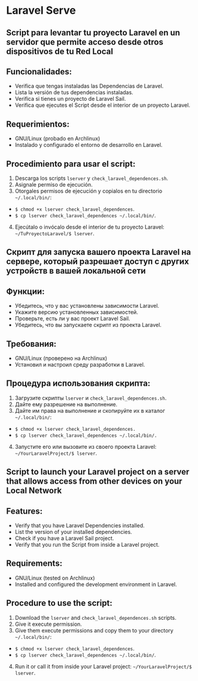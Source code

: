 # Laravel Serve
## Script para levantar tu proyecto Laravel en un servidor que permite acceso desde otros dispositivos de tu Red Local
## Funcionalidades:
- Verifica que tengas instaladas las Dependencias de Laravel.
- Lista la versión de tus dependencias instaladas.
- Verifica si tienes un proyecto de Laravel Sail.
- Verifica que ejecutes el Script desde el interior de un proyecto Laravel.

## Requerimientos:
- GNU/Linux (probado en Archlinux)
- Instalado y configurado el entorno de desarrollo en Laravel.

## Procedimiento para usar el script:
1. Descarga los scripts `lserver` y `check_laravel_dependences.sh`.
2. Asignale permiso de ejecución.
3. Otorgales permisos de ejecución y copialos en tu directorio `~/.local/bin/`:
- `$ chmod +x lserver check_laravel_dependences`.
- `$ cp lserver check_laravel_dependences ~/.local/bin/`.
4. Ejecútalo o invócalo desde el interior de tu proyecto Laravel: `~/TuProyectoLaravel/$ lserver`.

## Скрипт для запуска вашего проекта Laravel на сервере, который разрешает доступ с других устройств в вашей локальной сети
## Функции:
- Убедитесь, что у вас установлены зависимости Laravel.
- Укажите версию установленных зависимостей.
- Проверьте, есть ли у вас проект Laravel Sail.
- Убедитесь, что вы запускаете скрипт из проекта Laravel.

## Требования:
- GNU/Linux (проверено на Archlinux)
- Установил и настроил среду разработки в Laravel.

## Процедура использования скрипта:
1. Загрузите скрипты `lserver` и `check_laravel_dependences.sh`.
2. Дайте ему разрешение на выполнение.
3. Дайте им права на выполнение и скопируйте их в каталог `~/.local/bin/`:
- `$ chmod +x lserver check_laravel_dependences.`
- `$ cp lserver check_laravel_dependences ~/.local/bin/.`
4. Запустите его или вызовите из своего проекта Laravel: `~/YourLaravelProject/$ lserver`.

## Script to launch your Laravel project on a server that allows access from other devices on your Local Network
## Features:
- Verify that you have Laravel Dependencies installed.
- List the version of your installed dependencies.
- Check if you have a Laravel Sail project.
- Verify that you run the Script from inside a Laravel project.

## Requirements:
- GNU/Linux (tested on Archlinux)
- Installed and configured the development environment in Laravel.

## Procedure to use the script:
1. Download the `lserver` and `check_laravel_dependences.sh` scripts.
2. Give it execute permission.
3. Give them execute permissions and copy them to your directory `~/.local/bin/`:
- `$ chmod +x lserver check_laravel_dependences`.
- `$ cp lserver check_laravel_dependences ~/.local/bin/`.
4. Run it or call it from inside your Laravel project: `~/YourLaravelProject/$ lserver`.
